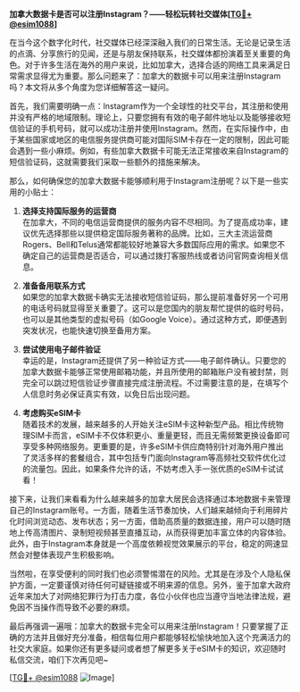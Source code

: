 **加拿大数据卡是否可以注册Instagram？——轻松玩转社交媒体[[TG💪+ @esim1088](https://t.me/s/esim1088)]**

在当今这个数字化时代，社交媒体已经深深融入我们的日常生活。无论是记录生活的点滴、分享旅行的见闻，还是与朋友保持联系，社交媒体都扮演着至关重要的角色。对于许多生活在海外的用户来说，比如加拿大，选择合适的网络工具来满足日常需求显得尤为重要。那么问题来了：加拿大的数据卡可以用来注册Instagram吗？本文将从多个角度为您详细解答这一疑问。

首先，我们需要明确一点：Instagram作为一个全球性的社交平台，其注册和使用并没有严格的地域限制。理论上，只要您拥有有效的电子邮件地址以及能够接收短信验证的手机号码，就可以成功注册并使用Instagram。然而，在实际操作中，由于某些国家或地区的电信服务提供商可能对国际SIM卡存在一定的限制，因此可能会遇到一些小麻烦。例如，有些加拿大数据卡可能无法正常接收来自Instagram的短信验证码，这就需要我们采取一些额外的措施来解决。

那么，如何确保您的加拿大数据卡能够顺利用于Instagram注册呢？以下是一些实用的小贴士：

1. **选择支持国际服务的运营商**  
   在加拿大，不同的电信运营商提供的服务内容不尽相同。为了提高成功率，建议优先选择那些以提供稳定国际服务著称的品牌。比如，三大主流运营商Rogers、Bell和Telus通常都能较好地兼容大多数国际应用的需求。如果您不确定自己的运营商是否适合，可以通过拨打客服热线或者访问官网查询相关信息。

2. **准备备用联系方式**  
   如果您的加拿大数据卡确实无法接收短信验证码，那么提前准备好另一个可用的电话号码就显得至关重要了。这可以是您国内的朋友帮忙提供的临时号码，也可以是其他类型的虚拟号码（如Google Voice）。通过这种方式，即便遇到突发状况，也能快速切换至备用方案。

3. **尝试使用电子邮件验证**  
   幸运的是，Instagram还提供了另一种验证方式——电子邮件确认。只要您的加拿大数据卡能够正常使用邮箱功能，并且所使用的邮箱账户没有被封禁，则完全可以跳过短信验证步骤直接完成注册流程。不过需要注意的是，在填写个人信息时务必保证真实有效，以免日后出现问题。

4. **考虑购买eSIM卡**  
   随着技术的发展，越来越多的人开始关注eSIM卡这种新型产品。相比传统物理SIM卡而言，eSIM卡不仅体积更小、重量更轻，而且无需频繁更换设备即可享受多种网络服务。更重要的是，许多eSIM卡供应商特别针对海外用户推出了灵活多样的套餐组合，其中包括专门面向Instagram等高频社交软件优化过的流量包。因此，如果条件允许的话，不妨考虑入手一张优质的eSIM卡试试看！

接下来，让我们来看看为什么越来越多的加拿大居民会选择通过本地数据卡来管理自己的Instagram账号。一方面，随着生活节奏加快，人们越来越倾向于利用碎片化时间浏览动态、发布状态；另一方面，借助高质量的数据连接，用户可以随时随地上传高清图片、录制短视频甚至直播互动，从而获得更加丰富立体的内容体验。此外，由于Instagram本身就是一个高度依赖视觉效果展示的平台，稳定的网速显然会对整体表现产生积极影响。

当然啦，在享受便利的同时我们也必须警惕潜在的风险。尤其是在涉及个人隐私保护方面，一定要谨慎对待任何可疑链接或不明来源的信息。另外，鉴于加拿大政府近年来加大了对网络犯罪行为打击力度，各位小伙伴也应当遵守当地法律法规，避免因不当操作而导致不必要的麻烦。

最后再强调一遍哦：加拿大的数据卡完全可以用来注册Instagram！只要掌握了正确的方法并且做好充分准备，相信每位用户都能够轻松愉快地加入这个充满活力的社交大家庭。如果你还有更多疑问或者想了解更多关于eSIM卡的知识，欢迎随时私信交流，咱们下次再见吧~ 

[[TG💪+ @esim1088](https://t.me/s/esim1088) ![Image](https://i.postimg.cc/4NQfJmqS/Snipaste-2025-05-13-00-14-12.png)]